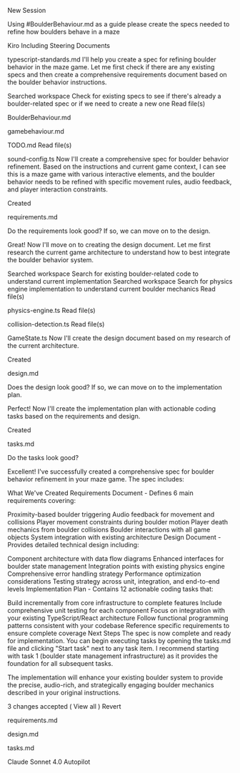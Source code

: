New Session





Using #BoulderBehaviour.md as a guide please create the specs needed to refine how boulders behave in a maze

Kiro
Including Steering Documents

typescript-standards.md
I'll help you create a spec for refining boulder behavior in the maze game. Let me first check if there are any existing specs and then create a comprehensive requirements document based on the boulder behavior instructions.

Searched workspace
Check for existing specs to see if there's already a boulder-related spec or if we need to create a new one
Read file(s)

BoulderBehaviour.md

gamebehaviour.md

TODO.md
Read file(s)

sound-config.ts
Now I'll create a comprehensive spec for boulder behavior refinement. Based on the instructions and current game context, I can see this is a maze game with various interactive elements, and the boulder behavior needs to be refined with specific movement rules, audio feedback, and player interaction constraints.

Created

requirements.md


Do the requirements look good? If so, we can move on to the design.

Great! Now I'll move on to creating the design document. Let me first research the current game architecture to understand how to best integrate the boulder behavior system.

Searched workspace
Search for existing boulder-related code to understand current implementation
Searched workspace
Search for physics engine implementation to understand current boulder mechanics
Read file(s)

physics-engine.ts
Read file(s)

collision-detection.ts
Read file(s)

GameState.ts
Now I'll create the design document based on my research of the current architecture.

Created

design.md


Does the design look good? If so, we can move on to the implementation plan.

Perfect! Now I'll create the implementation plan with actionable coding tasks based on the requirements and design.

Created

tasks.md


Do the tasks look good?

Excellent! I've successfully created a comprehensive spec for boulder behavior refinement in your maze game. The spec includes:

What We've Created
Requirements Document - Defines 6 main requirements covering:

Proximity-based boulder triggering
Audio feedback for movement and collisions
Player movement constraints during boulder motion
Player death mechanics from boulder collisions
Boulder interactions with all game objects
System integration with existing architecture
Design Document - Provides detailed technical design including:

Component architecture with data flow diagrams
Enhanced interfaces for boulder state management
Integration points with existing physics engine
Comprehensive error handling strategy
Performance optimization considerations
Testing strategy across unit, integration, and end-to-end levels
Implementation Plan - Contains 12 actionable coding tasks that:

Build incrementally from core infrastructure to complete features
Include comprehensive unit testing for each component
Focus on integration with your existing TypeScript/React architecture
Follow functional programming patterns consistent with your codebase
Reference specific requirements to ensure complete coverage
Next Steps
The spec is now complete and ready for implementation. You can begin executing tasks by opening the tasks.md file and clicking "Start task" next to any task item. I recommend starting with task 1 (boulder state management infrastructure) as it provides the foundation for all subsequent tasks.

The implementation will enhance your existing boulder system to provide the precise, audio-rich, and strategically engaging boulder mechanics described in your original instructions.


3 changes accepted
(
View all
)
Revert


requirements.md

design.md

tasks.md






Claude Sonnet 4.0
Autopilot
